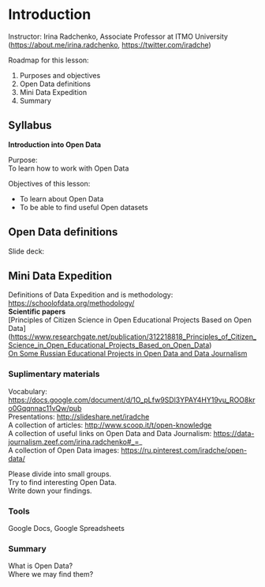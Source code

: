 # Introduction

Instructor:
Irina Radchenko, Associate Professor at ITMO University (https://about.me/irina.radchenko, https://twitter.com/iradche)     
     
Roadmap for this lesson:      
1. Purposes and objectives      
2. Open Data definitions     
3. Mini Data Expedition      
4. Summary      
      
## Syllabus     
**Introduction into Open Data**

Purpose:      
To learn how to work with Open Data     
     
Objectives of this lesson:      
- To learn about Open Data
- To be able to find useful Open datasets

## Open Data definitions

Slide deck:   

## Mini Data Expedition

Definitions of Data Expedition and is methodology: https://schoolofdata.org/methodology/     
**Scientific papers**     
[Principles of Citizen Science in Open Educational Projects Based on Open Data] (https://www.researchgate.net/publication/312218818_Principles_of_Citizen_Science_in_Open_Educational_Projects_Based_on_Open_Data)      
[On Some Russian Educational Projects in Open Data and Data Journalism](https://www.researchgate.net/publication/299340975_On_Some_Russian_Educational_Projects_in_Open_Data_and_Data_Journalism)     
      
### Suplimentary materials     
Vocabulary: https://docs.google.com/document/d/1O_pLfw9SDl3YPAY4HY19vu_ROO8kro0Gqqnnac11vQw/pub      
Presentations: http://slideshare.net/iradche          
A collection of articles: http://www.scoop.it/t/open-knowledge             
A collection of useful links on Open Data and Data Journalism: https://data-journalism.zeef.com/irina.radchenko#_=_     
A collection of Open Data images: https://ru.pinterest.com/iradche/open-data/             
      
      
Please divide into small groups.       
Try to find interesting Open Data.       
Write down your findings.       

### Tools
Google Docs, Google Spreadsheets

### Summary

What is Open Data?     
Where we may find them?      



